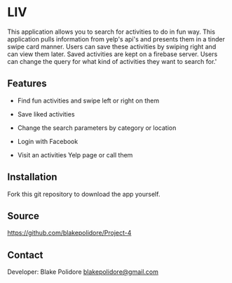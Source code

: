 # LIV


This application allows you to search for activities to do in fun way. This application pulls information from yelp's api's and presents them in a tinder swipe card manner. Users can save these activities by swiping right and can view them later. Saved activities are kept on a firebase server. Users can change the query for what kind of activities they want to search for.'

Features
--------

- Find fun activities and swipe left or right on them

- Save liked activities

- Change the search parameters by category or location

- Login with Facebook

- Visit an activities Yelp page or call them

Installation
------------

Fork this git repository to download the app yourself.

Source
------

https://github.com/blakepolidore/Project-4

Contact
-------

Developer: Blake Polidore blakepolidore@gmail.com

